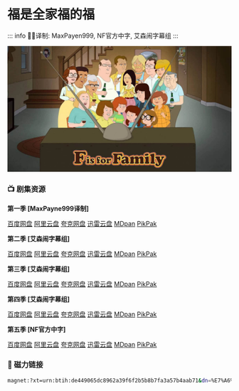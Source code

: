 # 福是全家福的福

::: info
✍🏻译制: MaxPayen999, NF官方中字, 艾森闹字幕组
:::

![F-is-for-Family.jpg](F-is-for-Family.jpg)

### 📺 剧集资源

**第一季 [MaxPayne999译制]**

[百度网盘](https://pan.baidu.com/s/1jFGSY89WONUWvNq8hmUBGA?pwd=snwk)  [阿里云盘](https://www.alipan.com/s/22rouo1Rtaa)  [夸克网盘](https://pan.quark.cn/s/b4a66639c784)  [迅雷云盘](https://pan.xunlei.com/s/VNnhIJ_gvMHgsFabeAh-vgn3A1?pwd=9ijd#)  [MDpan](https://pan.mdsub.top/%E7%A6%8F%E6%98%AF%E5%85%A8%E5%AE%B6%E7%A6%8F%E7%9A%84%E7%A6%8F)  [PikPak](https://mypikpak.com/s/VNmWUNv9ciWPdsGKQgqAHGGao1)

**第二季 [艾森闹字幕组]**

[百度网盘](https://pan.baidu.com/s/1jFGSY89WONUWvNq8hmUBGA?pwd=snwk)  [阿里云盘](https://www.alipan.com/s/22rouo1Rtaa)  [夸克网盘](https://pan.quark.cn/s/b4a66639c784)  [迅雷云盘](https://pan.xunlei.com/s/VNnhIGAmNt_CYyNmcT79j_CjA1?pwd=atyq#)  [MDpan](https://pan.mdsub.top/%E7%A6%8F%E6%98%AF%E5%85%A8%E5%AE%B6%E7%A6%8F%E7%9A%84%E7%A6%8F)  [PikPak](https://mypikpak.com/s/VNmWUNv9ciWPdsGKQgqAHGGao1)

**第三季 [艾森闹字幕组]**

[百度网盘](https://pan.baidu.com/s/1jFGSY89WONUWvNq8hmUBGA?pwd=snwk)  [阿里云盘](https://www.alipan.com/s/22rouo1Rtaa)  [夸克网盘](https://pan.quark.cn/s/b4a66639c784)  [迅雷云盘](https://pan.xunlei.com/s/VNnhICA7_iO0vUghkc8Wf7TQA1?pwd=2p8d#)  [MDpan](https://pan.mdsub.top/%E7%A6%8F%E6%98%AF%E5%85%A8%E5%AE%B6%E7%A6%8F%E7%9A%84%E7%A6%8F)  [PikPak](https://mypikpak.com/s/VNmWUNv9ciWPdsGKQgqAHGGao1)

**第四季 [艾森闹字幕组]**

[百度网盘](https://pan.baidu.com/s/1jFGSY89WONUWvNq8hmUBGA?pwd=snwk)  [阿里云盘](https://www.alipan.com/s/22rouo1Rtaa)  [夸克网盘](https://pan.quark.cn/s/b4a66639c784)  [迅雷云盘](https://pan.xunlei.com/s/VNnhI8jJuZa9f1p7PuoM5Q9WA1?pwd=r7dc#)  [MDpan](https://pan.mdsub.top/%E7%A6%8F%E6%98%AF%E5%85%A8%E5%AE%B6%E7%A6%8F%E7%9A%84%E7%A6%8F)  [PikPak](https://mypikpak.com/s/VNmWUNv9ciWPdsGKQgqAHGGao1)

**第五季 [NF官方中字]**

[百度网盘](https://pan.baidu.com/s/1jFGSY89WONUWvNq8hmUBGA?pwd=snwk)  [阿里云盘](https://www.alipan.com/s/22rouo1Rtaa)  [夸克网盘](https://pan.quark.cn/s/b4a66639c784)  [迅雷云盘](https://pan.xunlei.com/s/VNnhI0pKYxcaJNqxFQl1eSpTA1?pwd=q5q2#)  [MDpan](https://pan.mdsub.top/%E7%A6%8F%E6%98%AF%E5%85%A8%E5%AE%B6%E7%A6%8F%E7%9A%84%E7%A6%8F)  [PikPak](https://mypikpak.com/s/VNmWUNv9ciWPdsGKQgqAHGGao1)

### 🧲 磁力链接

```bash
magnet:?xt=urn:btih:de449065dc8962a39f6f2b5b8b7fa3a57b4aab71&dn=%E7%A6%8F%E6%98%AF%E5%85%A8%E5%AE%B6%E7%A6%8F%E7%9A%84%E7%A6%8F.F.Is.For.Family.S01-S05.%E5%8F%8C%E8%AF%AD%E5%AD%97%E5%B9%95&tr=http%3A%2F%[2F1337.abcvg.info](http://2f1337.abcvg.info/)%3A80%2Fannounce&tr=https%3A%2F%[2F1337.abcvg.info](http://2f1337.abcvg.info/)%3A443%2Fannounce&tr=http%3A%2F%[2Fbt.okmp3.ru](http://2fbt.okmp3.ru/)%3A2710%2Fannounce&tr=http%3A%2F%[2Fbvarf.tracker.sh](http://2fbvarf.tracker.sh/)%3A2086%2Fannounce&tr=http%3A%2F%[2Fnyaa.tracker.wf](http://2fnyaa.tracker.wf/)%3A7777%2Fannounce&tr=http%3A%2F%[2Fopen.acgnxtracker.com](http://2fopen.acgnxtracker.com/)%3A80%2Fannounce&tr=http%3A%2F%[2Fshare.camoe.cn](http://2fshare.camoe.cn/)%3A8080%2Fannounce&tr=http%3A%2F%[2Ft.nyaatracker.com](http://2ft.nyaatracker.com/)%3A80%2Fannounce&tr=http%3A%2F%[2Ftorrentsmd.com](http://2ftorrentsmd.com/)%3A8080%2Fannounce&tr=http%3A%2F%[2Ftracker.bt4g.com](http://2ftracker.bt4g.com/)%3A2095%2Fannounce&tr=http%3A%2F%[2Ftracker.electro-torrent.pl](http://2ftracker.electro-torrent.pl/)%3A80%2Fannounce&tr=http%3A%2F%[2Ftracker.files.fm](http://2ftracker.files.fm/)%3A6969%2Fannounce&tr=http%3A%2F%[2Ftracker.gbitt.info](http://2ftracker.gbitt.info/)%3A80%2Fannounce&tr=https%3A%2F%[2Ftracker.gbitt.info](http://2ftracker.gbitt.info/)%3A443%2Fannounce&tr=http%3A%2F%[2Ftracker.ipv6tracker.org](http://2ftracker.ipv6tracker.org/)%3A80%2Fannounce&tr=http%3A%2F%[2Ftracker.ipv6tracker.ru](http://2ftracker.ipv6tracker.ru/)%3A80%2Fannounce&tr=http%3A%2F%[2Ftracker.nartlof.com.br](http://2ftracker.nartlof.com.br/)%3A6969%2Fannounce&tr=http%3A%2F%[2Ftracker.renfei.net](http://2ftracker.renfei.net/)%3A8080%2Fannounce&tr=http%3A%2F%[2Ftracker.tfile.co](http://2ftracker.tfile.co/)%3A80%2Fannounce&tr=http%3A%2F%[2Fv6-tracker.0g.cx](http://2fv6-tracker.0g.cx/)%3A6969%2Fannounce&tr=http%3A%2F%[2Fwww.all4nothin.net](http://2fwww.all4nothin.net/)%3A80%2Fannounce.php&tr=http%3A%2F%[2Fwww.wareztorrent.com](http://2fwww.wareztorrent.com/)%3A80%2Fannounce&tr=https%3A%2F%[2Ft1.hloli.org](http://2ft1.hloli.org/)%3A443%2Fannounce&tr=https%3A%2F%[2Ftr.burnabyhighstar.com](http://2ftr.burnabyhighstar.com/)%3A443%2Fannounce&tr=https%3A%2F%[2Ftracker.kuroy.me](http://2ftracker.kuroy.me/)%3A443%2Fannounce&tr=https%3A%2F%[2Ftracker.lilithraws.cf](http://2ftracker.lilithraws.cf/)%3A443%2Fannounce&tr=https%3A%2F%[2Ftracker.lilithraws.org](http://2ftracker.lilithraws.org/)%3A443%2Fannounce&tr=https%3A%2F%[2Ftracker.loligirl.cn](http://2ftracker.loligirl.cn/)%3A443%2Fannounce&tr=https%3A%2F%[2Ftracker.tamersunion.org](http://2ftracker.tamersunion.org/)%3A443%2Fannounce&tr=https%3A%2F%[2Ftracker.yemekyedim.com](http://2ftracker.yemekyedim.com/)%3A443%2Fannounce&tr=https%3A%2F%[2Ftracker1.520.jp](http://2ftracker1.520.jp/)%3A443%2Fannounce&tr=https%3A%2F%[2Ftrackers.mlsub.net](http://2ftrackers.mlsub.net/)%3A443%2Fannounce&tr=https%3A%2F%[2Fwww.peckservers.com](http://2fwww.peckservers.com/)%3A9443%2Fannounce&tr=udp%3A%2F%[2Fapi.alarmasqueretaro.com](http://2fapi.alarmasqueretaro.com/)%3A3074%2Fannounce&tr=udp%3A%2F%[2Fd40969.acod.regrucolo.ru](http://2fd40969.acod.regrucolo.ru/)%3A6969%2Fannounce&tr=udp%3A%2F%[2Fec2-18-191-163-220.us-east-2.compute.amazonaws.com](http://2fec2-18-191-163-220.us-east-2.compute.amazonaws.com/)%3A6969%2Fannounce&tr=udp%3A%2F%[2Fepider.me](http://2fepider.me/)%3A6969%2Fannounce&tr=udp%3A%2F%[2Fexodus.desync.com](http://2fexodus.desync.com/)%3A6969%2Fannounce&tr=udp%3A%2F%[2Fipv6.fuuuuuck.com](http://2fipv6.fuuuuuck.com/)%3A6969%2Fannounce&tr=udp%3A%2F%2Fisk.richardsw.club%3A6969%2Fannounce&tr=udp%3A%2F%2Fmoonburrow.club%3A6969%2Fannounce&tr=udp%3A%2F%[2Fmovies.zsw.ca](http://2fmovies.zsw.ca/)%3A6969%2Fannounce&tr=udp%3A%2F%[2Fns1.monolithindustries.com](http://2fns1.monolithindustries.com/)%3A6969%2Fannounce&tr=udp%3A%2F%[2Fodd-hd.fr](http://2fodd-hd.fr/)%3A6969%2Fannounce&tr=udp%3A%2F%[2Foh.fuuuuuck.com](http://2foh.fuuuuuck.com/)%3A6969%2Fannounce&tr=udp%3A%2F%[2Fopen.demonii.com](http://2fopen.demonii.com/)%3A1337%2Fannounce&tr=udp%3A%2F%[2Fopen.free-tracker.ga](http://2fopen.free-tracker.ga/)%3A6969%2Fannounce&tr=udp%3A%2F%[2Fopen.stealth.si](http://2fopen.stealth.si/)%3A80%2Fannounce&tr=udp%3A%2F%2Fopen.tracker.ink%3A6969%2Fannounce&tr=udp%3A%2F%[2Fopen.u-p.pw](http://2fopen.u-p.pw/)%3A6969%2Fannounce&tr=udp%3A%2F%[2Fopentor.org](http://2fopentor.org/)%3A2710%2Fannounce&tr=udp%3A%2F%[2Fopentracker.io](http://2fopentracker.io/)%3A6969%2Fannounce&tr=udp%3A%2F%[2Fp4p.arenabg.com](http://2fp4p.arenabg.com/)%3A1337%2Fannounce&tr=udp%3A%2F%[2Fretracker.lanta.me](http://2fretracker.lanta.me/)%3A2710%2Fannounce&tr=udp%3A%2F%[2Fretracker01-msk-virt.corbina.net](http://2fretracker01-msk-virt.corbina.net/)%3A80%2Fannounce&tr=udp%3A%2F%2Fsabross.xyz%3A6969%2Fannounce&tr=udp%3A%2F%[2Fthetracker.org](http://2fthetracker.org/)%3A80%2Fannounce&tr=udp%3A%2F%2Fthouvenin.cloud%3A6969%2Fannounce&tr=udp%3A%2F%[2Ftk1.trackerservers.com](http://2ftk1.trackerservers.com/)%3A8080%2Fannounce&tr=udp%3A%2F%[2Ftracker-udp.gbitt.info](http://2ftracker-udp.gbitt.info/)%3A80%2Fannounce&tr=udp%3A%2F%[2Ftracker.0x7c0.com](http://2ftracker.0x7c0.com/)%3A6969%2Fannounce&tr=udp%3A%2F%[2Ftracker.cyberia.is](http://2ftracker.cyberia.is/)%3A6969%2Fannounce&tr=udp%3A%2F%[2Ftracker.dler.com](http://2ftracker.dler.com/)%3A6969%2Fannounce&tr=udp%3A%2F%2Ftracker.doko.moe%3A6969%2Fannounce&tr=udp%3A%2F%2Ftracker.edkj.club%3A6969%2Fannounce&tr=udp%3A%2F%[2Ftracker.fnix.net](http://2ftracker.fnix.net/)%3A6969%2Fannounce&tr=udp%3A%2F%[2Ftracker.mirrorbay.org](http://2ftracker.mirrorbay.org/)%3A6969%2Fannounce&tr=udp%3A%2F%[2Ftracker.openbittorrent.com](http://2ftracker.openbittorrent.com/)%3A6969%2Fannounce&tr=udp%3A%2F%[2Ftracker.opentrackr.org](http://2ftracker.opentrackr.org/)%3A1337%2Fannounce&tr=udp%3A%2F%2Ftracker.skynetcloud.site%3A6969%2Fannounce&tr=udp%3A%2F%[2Ftracker.skyts.net](http://2ftracker.skyts.net/)%3A6969%2Fannounce&tr=udp%3A%2F%[2Ftracker.srv00.com](http://2ftracker.srv00.com/)%3A6969%2Fannounce&tr=udp%3A%2F%[2Ftracker.t-rb.org](http://2ftracker.t-rb.org/)%3A6969%2Fannounce&tr=udp%3A%2F%[2Ftracker.theoks.net](http://2ftracker.theoks.net/)%3A6969%2Fannounce&tr=udp%3A%2F%[2Ftracker.therarbg.com](http://2ftracker.therarbg.com/)%3A6969%2Fannounce&tr=udp%3A%2F%[2Ftracker.torrent.eu.org](http://2ftracker.torrent.eu.org/)%3A451%2Fannounce&tr=udp%3A%2F%[2Ftracker.torrust-demo.com](http://2ftracker.torrust-demo.com/)%3A6969%2Fannounce&tr=udp%3A%2F%[2Ftracker.tryhackx.org](http://2ftracker.tryhackx.org/)%3A6969%2Fannounce&tr=udp%3A%2F%[2Ftracker1.bt.moack.co.kr](http://2ftracker1.bt.moack.co.kr/)%3A80%2Fannounce&tr=udp%3A%2F%[2Ftracker2.dler.com](http://2ftracker2.dler.com/)%3A80%2Fannounce&tr=udp%3A%2F%[2Ftracker3.itzmx.com](http://2ftracker3.itzmx.com/)%3A6961%2Fannounce&tr=udp%3A%2F%[2Fttk2.nbaonlineservice.com](http://2fttk2.nbaonlineservice.com/)%3A6969%2Fannounce&tr=udp%3A%2F%2Fu4.trakx.crim.ist%3A1337%2Fannounce&tr=udp%3A%2F%2Fu6.trakx.crim.ist%3A1337%2Fannounce&tr=udp%3A%2F%[2Fuploads.gamecoast.net](http://2fuploads.gamecoast.net/)%3A6969%2Fannounce&tr=udp%3A%2F%[2Fwepzone.net](http://2fwepzone.net/)%3A6969%2Fannounce&tr=udp%3A%2F%[2Fwww.torrent.eu.org](http://2fwww.torrent.eu.org/)%3A451%2Fannounce&tr=udp%3A%2F%2Fy.paranoid.agency%3A6969%2Fannounce&tr=udp%3A%2F%[2Fyahor.of.by](http://2fyahor.of.by/)%3A6969%2Fannounce
```